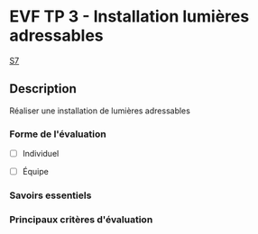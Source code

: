# EVF TP 3 - <!-- %: BLOC3 -->Installation lumières adressables<!-- %; -->

 <!-- %: SEANCE_EVF_3 -->
[S7](../../01-deroulement/03/)
<!-- %; -->
## Description

<!-- %: DESCRIPTION_EVS_3  -->
Réaliser une installation de lumières adressables
<!-- %; -->

### Forme de l'évaluation

* [ ] Individuel
* [ ] Équipe


### Savoirs essentiels

### Principaux critères d'évaluation
